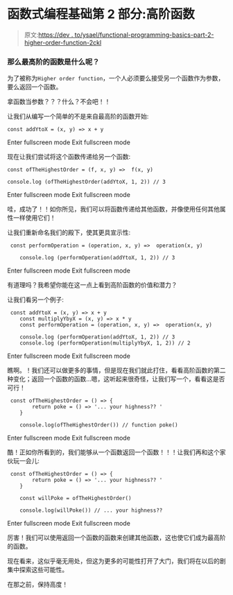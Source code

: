 # 函数式编程基础第 2 部分:高阶函数

> 原文:[https://dev . to/ysael/functional-programming-basics-part-2-higher-order-function-2ckl](https://dev.to/ysael/functional-programming-basics-part-2-higher-order-function-2ckl)

### 那么最高阶的函数是什么呢？

为了被称为`Higher order function`，一个人必须要么接受另一个函数作为参数，要么返回一个函数。

拿函数当参数？？？什么？不会吧！！

让我们从编写一个简单的不是来自最高阶的函数开始:

```
const addYtoX = (x, y) => x + y 
```

Enter fullscreen mode Exit fullscreen mode

现在让我们尝试将这个函数传递给另一个函数:

```
const ofTheHighestOrder = (f, x, y) =>  f(x, y)

console.log (ofTheHighestOrder(addYtoX, 1, 2)) // 3 
```

Enter fullscreen mode Exit fullscreen mode

哇，成功了！！如你所见，我们可以将函数传递给其他函数，并像使用任何其他属性一样使用它们！

让我们重新命名我们的殿下，使其更具宣示性:

```
 const performOperation = (operation, x, y) =>  operation(x, y)

    console.log (performOperation(addYtoX, 1, 2)) // 3 
```

Enter fullscreen mode Exit fullscreen mode

有道理吗？我希望你能在这一点上看到高阶函数的价值和潜力？

让我们看另一个例子:

```
 const addYtoX = (x, y) => x + y
    const multiplyYbyX = (x, y) => x * y
    const performOperation = (operation, x, y) =>  operation(x, y)

    console.log (performOperation(addYtoX, 1, 2)) // 3
    console.log (performOperation(multiplyYbyX, 1, 2)) // 2 
```

Enter fullscreen mode Exit fullscreen mode

瞧啊。！我们还可以做更多的事情，但是现在我们就此打住，看看高阶函数的第二种变化；返回一个函数的函数...嗯，这听起来很奇怪，让我们写一个，看看这是否可行！

```
 const ofTheHighestOrder = () => {
        return poke = () => '... your highness?? '
    }

    console.log(ofTheHighestOrder()) // function poke() 
```

Enter fullscreen mode Exit fullscreen mode

酷！正如你所看到的，我们能够从一个函数返回一个函数！！！让我们再和这个家伙玩一会儿:

```
 const ofTheHighestOrder = () => {
        return poke = () => '... your highness?? '
    }

    const willPoke = ofTheHighestOrder()

    console.log(willPoke()) // ... your highness?? 
```

Enter fullscreen mode Exit fullscreen mode

厉害！我们可以使用返回一个函数的函数来创建其他函数，这也使它们成为最高阶的函数。

现在看来，这似乎毫无用处，但这为更多的可能性打开了大门，我们将在以后的剧集中探索这些可能性。

在那之前，保持高度！